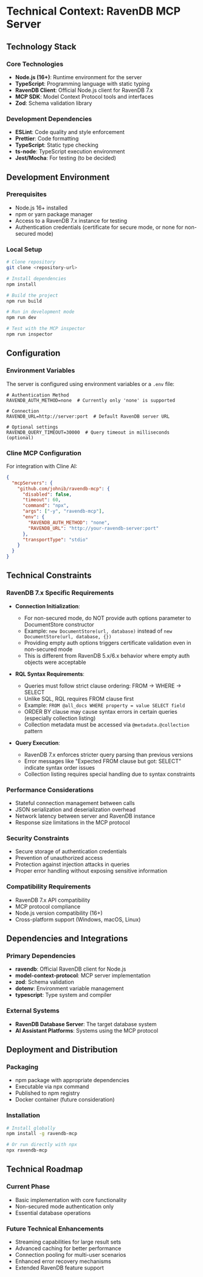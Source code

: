 # Technical Context: RavenDB MCP Server

## Technology Stack

### Core Technologies

- **Node.js (16+)**: Runtime environment for the server
- **TypeScript**: Programming language with static typing
- **RavenDB Client**: Official Node.js client for RavenDB 7.x
- **MCP SDK**: Model Context Protocol tools and interfaces
- **Zod**: Schema validation library

### Development Dependencies

- **ESLint**: Code quality and style enforcement
- **Prettier**: Code formatting
- **TypeScript**: Static type checking
- **ts-node**: TypeScript execution environment
- **Jest/Mocha**: For testing (to be decided)

## Development Environment

### Prerequisites

- Node.js 16+ installed
- npm or yarn package manager
- Access to a RavenDB 7.x instance for testing
- Authentication credentials (certificate for secure mode, or none for non-secured mode)

### Local Setup

```bash
# Clone repository
git clone <repository-url>

# Install dependencies
npm install

# Build the project
npm run build

# Run in development mode
npm run dev

# Test with the MCP inspector
npm run inspector
```

## Configuration

### Environment Variables

The server is configured using environment variables or a `.env` file:

```env
# Authentication Method
RAVENDB_AUTH_METHOD=none  # Currently only 'none' is supported

# Connection
RAVENDB_URL=http://server:port  # Default RavenDB server URL

# Optional settings
RAVENDB_QUERY_TIMEOUT=30000  # Query timeout in milliseconds (optional)
```

### Cline MCP Configuration

For integration with Cline AI:

```json
{
  "mcpServers": {
    "github.com/johnib/ravendb-mcp": {
      "disabled": false,
      "timeout": 60,
      "command": "npx",
      "args": ["-y", "ravendb-mcp"],
      "env": {
        "RAVENDB_AUTH_METHOD": "none",
        "RAVENDB_URL": "http://your-ravendb-server:port"
      },
      "transportType": "stdio"
    }
  }
}
```

## Technical Constraints

### RavenDB 7.x Specific Requirements

- **Connection Initialization**:
  - For non-secured mode, do NOT provide auth options parameter to DocumentStore constructor
  - Example: `new DocumentStore(url, database)` instead of `new DocumentStore(url, database, {})`
  - Providing empty auth options triggers certificate validation even in non-secured mode
  - This is different from RavenDB 5.x/6.x behavior where empty auth objects were acceptable

- **RQL Syntax Requirements**:
  - Queries must follow strict clause ordering: FROM → WHERE → SELECT
  - Unlike SQL, RQL requires FROM clause first
  - Example: `FROM @all_docs WHERE property = value SELECT field`
  - ORDER BY clause may cause syntax errors in certain queries (especially collection listing)
  - Collection metadata must be accessed via `@metadata.@collection` pattern

- **Query Execution**:
  - RavenDB 7.x enforces stricter query parsing than previous versions
  - Error messages like "Expected FROM clause but got: SELECT" indicate syntax order issues
  - Collection listing requires special handling due to syntax constraints

### Performance Considerations

- Stateful connection management between calls
- JSON serialization and deserialization overhead
- Network latency between server and RavenDB instance
- Response size limitations in the MCP protocol

### Security Constraints

- Secure storage of authentication credentials
- Prevention of unauthorized access
- Protection against injection attacks in queries
- Proper error handling without exposing sensitive information

### Compatibility Requirements

- RavenDB 7.x API compatibility
- MCP protocol compliance
- Node.js version compatibility (16+)
- Cross-platform support (Windows, macOS, Linux)

## Dependencies and Integrations

### Primary Dependencies

- **ravendb**: Official RavenDB client for Node.js
- **model-context-protocol**: MCP server implementation
- **zod**: Schema validation
- **dotenv**: Environment variable management
- **typescript**: Type system and compiler

### External Systems

- **RavenDB Database Server**: The target database system
- **AI Assistant Platforms**: Systems using the MCP protocol

## Deployment and Distribution

### Packaging

- npm package with appropriate dependencies
- Executable via npx command
- Published to npm registry
- Docker container (future consideration)

### Installation

```bash
# Install globally
npm install -g ravendb-mcp

# Or run directly with npx
npx ravendb-mcp
```

## Technical Roadmap

### Current Phase

- Basic implementation with core functionality
- Non-secured mode authentication only
- Essential database operations

### Future Technical Enhancements

- Streaming capabilities for large result sets
- Advanced caching for better performance
- Connection pooling for multi-user scenarios
- Enhanced error recovery mechanisms
- Extended RavenDB feature support

